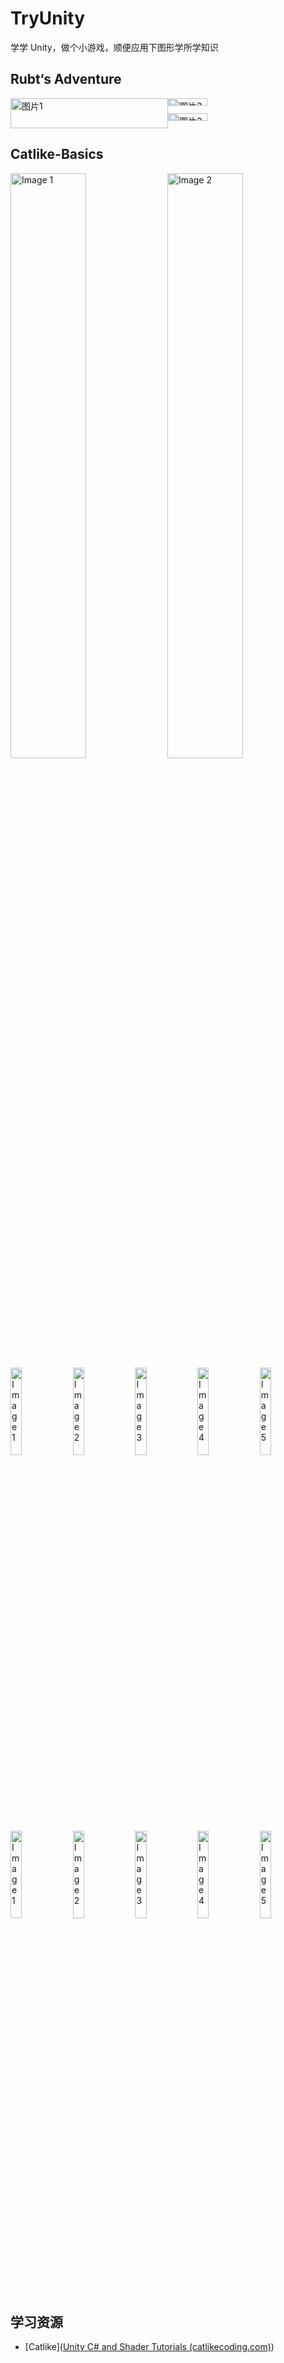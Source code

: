 # TryUnity

学学 Unity，做个小游戏，顺便应用下图形学所学知识

## Rubt‘s Adventure
<div style="display:flex;">
  <div style="flex:1;">
    <img src="./image/image-20230622220929741.png" alt="图片1" style="width:100%;">
  </div>
  <div style="flex:1;">
    <img src="./image/image-20230622220734181.png" alt="图片2" style="width:50%;">
    <img src="./image/image-20230622220845014.png" alt="图片3" style="width:50%;">
  </div>
</div>

## Catlike-Basics

<div>
  <img src="./image/image-20230623001145405.png" alt="Image 1" style="width:49%;">
  <img src="./image/image-20230623113527449.png" alt="Image 2" style="width:49%;">
</div>

<div>
  <img src="./image/image-20230623152347011.png" alt="Image 1" style="width:19%;">
  <img src="./image/image-20230623152412098.png" alt="Image 2" style="width:19%;">
  <img src="./image/image-20230623152436928.png" alt="Image 3" style="width:19%;">
  <img src="./image/image-20230623152456296.png" alt="Image 4" style="width:19%;">
  <img src="./image/image-20230623152512449.png" alt="Image 5" style="width:19%;">
</div>

<div>
  <img src="./image/image-20230624230943947.png" alt="Image 1" style="width:19%;">
  <img src="./image/image-20230624230957997.png" alt="Image 2" style="width:19%;">
  <img src="./image/image-20230624231007705.png" alt="Image 3" style="width:19%;">
  <img src="./image/image-20230624231018555.png" alt="Image 4" style="width:19%;">
  <img src="./image/image-20230624231053414.png" alt="Image 5" style="width:19%;">
</div>

## 学习资源

- [Catlike]([Unity C# and Shader Tutorials (catlikecoding.com)](https://catlikecoding.com/unity/tutorials/))
